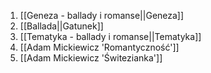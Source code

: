 1. [[Geneza - ballady i romanse||Geneza]]
2. [[Ballada||Gatunek]]
3. [[Tematyka - ballady i romanse||Tematyka]]
4. [[Adam Mickiewicz 'Romantyczność']]
5. [[Adam Mickiewicz 'Świtezianka']]